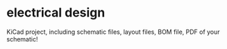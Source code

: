 # electrical design

KiCad project, including schematic files, layout files, BOM file, PDF of your schematic!

